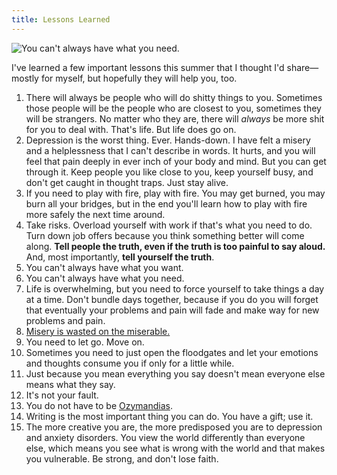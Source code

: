 ```yaml
---
title: Lessons Learned
---
```

![](assets/images/2015/08/wantneed.jpg "You can't always have what you need.")

I've learned a few important lessons this summer that I thought I'd share—mostly for myself, but hopefully they will help you, too.

1. There will always be people who will do shitty things to you. Sometimes those people will be the people who are closest to you, sometimes they will be strangers. No matter who they are, there will *always* be more shit for you to deal with. That's life. But life does go on.
2. Depression is the worst thing. Ever. Hands-down. I have felt a misery and a helplessness that I can't describe in words. It hurts, and you will feel that pain deeply in ever inch of your body and mind. But you can get through it. Keep people you like close to you, keep yourself busy, and don't get caught in thought traps. Just stay alive.
3. If you need to play with fire, play with fire. You may get burned, you may burn all your bridges, but in the end you'll learn how to play with fire more safely the next time around.
4. Take risks. Overload yourself with work if that's what you need to do. Turn down job offers because you think something better will come along. **Tell people the truth, even if the truth is too painful to say aloud.** And, most importantly, **tell yourself the truth**.
5. You can't always have what you want.
6. You can't always have what you need.
7. Life is overwhelming, but you need to force yourself to take things a day at a time. Don't bundle days together, because if you do you will forget that eventually your problems and pain will fade and make way for new problems and pain.
8. [Misery is wasted on the miserable.](https://vimeo.com/98735680 "Louie Clip")
9. You need to let go. Move on.
10. Sometimes you need to just open the floodgates and let your emotions and thoughts consume you if only for a little while.
11. Just because you mean everything you say doesn't mean everyone else means what they say.
12. It's not your fault.
13. You do not have to be [Ozymandias](http://www.poets.org/poetsorg/poem/ozymandias).
14. Writing is the most important thing you can do. You have a gift; use it.
15. The more creative you are, the more predisposed you are to depression and anxiety disorders. You view the world differently than everyone else, which means you see what is wrong with the world and that makes you vulnerable. Be strong, and don't lose faith.
